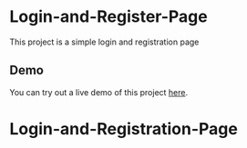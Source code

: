 # Login-and-Register-Page

This project is a simple login and registration page

## Demo

You can try out a live demo of this project [here](https://sayedabdelal.github.io/Login-and-Rigster-Page/).

# Login-and-Registration-Page
